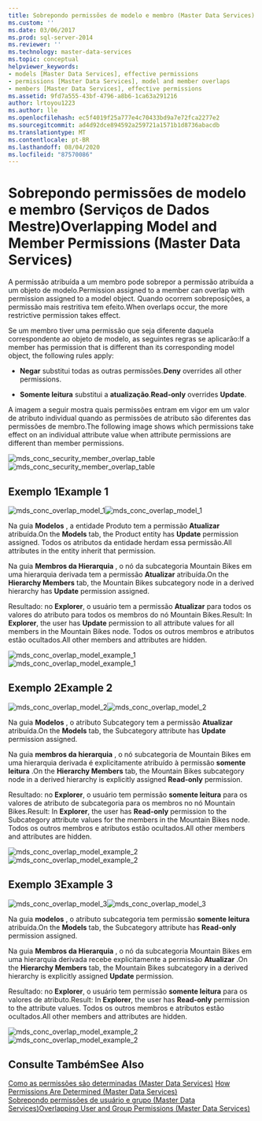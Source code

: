 ```yaml
---
title: Sobrepondo permissões de modelo e membro (Master Data Services) | Microsoft Docs
ms.custom: ''
ms.date: 03/06/2017
ms.prod: sql-server-2014
ms.reviewer: ''
ms.technology: master-data-services
ms.topic: conceptual
helpviewer_keywords:
- models [Master Data Services], effective permissions
- permissions [Master Data Services], model and member overlaps
- members [Master Data Services], effective permissions
ms.assetid: 9fd7a555-43bf-4796-a8b6-1ca63a291216
author: lrtoyou1223
ms.author: lle
ms.openlocfilehash: ec5f4019f25a777e4c70433bd9a7e72fca2277e2
ms.sourcegitcommit: ad4d92dce894592a259721a1571b1d8736abacdb
ms.translationtype: MT
ms.contentlocale: pt-BR
ms.lasthandoff: 08/04/2020
ms.locfileid: "87570086"
---
```

# <a name="overlapping-model-and-member-permissions-master-data-services"></a><span data-ttu-id="20594-102">Sobrepondo permissões de modelo e membro (Serviços de Dados Mestre)</span><span class="sxs-lookup"><span data-stu-id="20594-102">Overlapping Model and Member Permissions (Master Data Services)</span></span>
  <span data-ttu-id="20594-103">A permissão atribuída a um membro pode sobrepor a permissão atribuída a um objeto de modelo.</span><span class="sxs-lookup"><span data-stu-id="20594-103">Permission assigned to a member can overlap with permission assigned to a model object.</span></span> <span data-ttu-id="20594-104">Quando ocorrem sobreposições, a permissão mais restritiva tem efeito.</span><span class="sxs-lookup"><span data-stu-id="20594-104">When overlaps occur, the more restrictive permission takes effect.</span></span>  
  
 <span data-ttu-id="20594-105">Se um membro tiver uma permissão que seja diferente daquela correspondente ao objeto de modelo, as seguintes regras se aplicarão:</span><span class="sxs-lookup"><span data-stu-id="20594-105">If a member has permission that is different than its corresponding model object, the following rules apply:</span></span>  
  
-   <span data-ttu-id="20594-106">**Negar** substitui todas as outras permissões.</span><span class="sxs-lookup"><span data-stu-id="20594-106">**Deny** overrides all other permissions.</span></span>  
  
-   <span data-ttu-id="20594-107">**Somente leitura** substitui a **atualização**.</span><span class="sxs-lookup"><span data-stu-id="20594-107">**Read-only** overrides **Update**.</span></span>  
  
 <span data-ttu-id="20594-108">A imagem a seguir mostra quais permissões entram em vigor em um valor de atributo individual quando as permissões de atributo são diferentes das permissões de membro.</span><span class="sxs-lookup"><span data-stu-id="20594-108">The following image shows which permissions take effect on an individual attribute value when attribute permissions are different than member permissions.</span></span>  
  
 <span data-ttu-id="20594-109">![mds_conc_security_member_overlap_table](../../2014/master-data-services/media/mds-conc-security-member-overlap-table.gif "mds_conc_security_member_overlap_table")</span><span class="sxs-lookup"><span data-stu-id="20594-109">![mds_conc_security_member_overlap_table](../../2014/master-data-services/media/mds-conc-security-member-overlap-table.gif "mds_conc_security_member_overlap_table")</span></span>  
  
## <a name="example-1"></a><span data-ttu-id="20594-110">Exemplo 1</span><span class="sxs-lookup"><span data-stu-id="20594-110">Example 1</span></span>  
 <span data-ttu-id="20594-111">![mds_conc_overlap_model_1](../../2014/master-data-services/media/mds-conc-overlap-model-1.gif "mds_conc_overlap_model_1")</span><span class="sxs-lookup"><span data-stu-id="20594-111">![mds_conc_overlap_model_1](../../2014/master-data-services/media/mds-conc-overlap-model-1.gif "mds_conc_overlap_model_1")</span></span>  
  
 <span data-ttu-id="20594-112">Na guia **Modelos** , a entidade Produto tem a permissão **Atualizar** atribuída.</span><span class="sxs-lookup"><span data-stu-id="20594-112">On the **Models** tab, the Product entity has **Update** permission assigned.</span></span> <span data-ttu-id="20594-113">Todos os atributos da entidade herdam essa permissão.</span><span class="sxs-lookup"><span data-stu-id="20594-113">All attributes in the entity inherit that permission.</span></span>  
  
 <span data-ttu-id="20594-114">Na guia **Membros da Hierarquia** , o nó da subcategoria Mountain Bikes em uma hierarquia derivada tem a permissão **Atualizar** atribuída.</span><span class="sxs-lookup"><span data-stu-id="20594-114">On the **Hierarchy Members** tab, the Mountain Bikes subcategory node in a derived hierarchy has **Update** permission assigned.</span></span>  
  
 <span data-ttu-id="20594-115">Resultado: no **Explorer**, o usuário tem a permissão **Atualizar** para todos os valores do atributo para todos os membros do nó Mountain Bikes.</span><span class="sxs-lookup"><span data-stu-id="20594-115">Result: In **Explorer**, the user has **Update** permission to all attribute values for all members in the Mountain Bikes node.</span></span> <span data-ttu-id="20594-116">Todos os outros membros e atributos estão ocultados.</span><span class="sxs-lookup"><span data-stu-id="20594-116">All other members and attributes are hidden.</span></span>  
  
 <span data-ttu-id="20594-117">![mds_conc_overlap_model_example_1](../../2014/master-data-services/media/mds-conc-overlap-model-example-1.gif "mds_conc_overlap_model_example_1")</span><span class="sxs-lookup"><span data-stu-id="20594-117">![mds_conc_overlap_model_example_1](../../2014/master-data-services/media/mds-conc-overlap-model-example-1.gif "mds_conc_overlap_model_example_1")</span></span>  
  
## <a name="example-2"></a><span data-ttu-id="20594-118">Exemplo 2</span><span class="sxs-lookup"><span data-stu-id="20594-118">Example 2</span></span>  
 <span data-ttu-id="20594-119">![mds_conc_overlap_model_2](../../2014/master-data-services/media/mds-conc-overlap-model-2.gif "mds_conc_overlap_model_2")</span><span class="sxs-lookup"><span data-stu-id="20594-119">![mds_conc_overlap_model_2](../../2014/master-data-services/media/mds-conc-overlap-model-2.gif "mds_conc_overlap_model_2")</span></span>  
  
 <span data-ttu-id="20594-120">Na guia **Modelos** , o atributo Subcategory tem a permissão **Atualizar** atribuída.</span><span class="sxs-lookup"><span data-stu-id="20594-120">On the **Models** tab, the Subcategory attribute has **Update** permission assigned.</span></span>  
  
 <span data-ttu-id="20594-121">Na guia **membros da hierarquia** , o nó subcategoria de Mountain Bikes em uma hierarquia derivada é explicitamente atribuído à permissão **somente leitura** .</span><span class="sxs-lookup"><span data-stu-id="20594-121">On the **Hierarchy Members** tab, the Mountain Bikes subcategory node in a derived hierarchy is explicitly assigned **Read-only** permission.</span></span>  
  
 <span data-ttu-id="20594-122">Resultado: no **Explorer**, o usuário tem permissão **somente leitura** para os valores de atributo de subcategoria para os membros no nó Mountain Bikes.</span><span class="sxs-lookup"><span data-stu-id="20594-122">Result: In **Explorer**, the user has **Read-only** permission to the Subcategory attribute values for the members in the Mountain Bikes node.</span></span> <span data-ttu-id="20594-123">Todos os outros membros e atributos estão ocultados.</span><span class="sxs-lookup"><span data-stu-id="20594-123">All other members and attributes are hidden.</span></span>  
  
 <span data-ttu-id="20594-124">![mds_conc_overlap_model_example_2](../../2014/master-data-services/media/mds-conc-overlap-model-example-2.gif "mds_conc_overlap_model_example_2")</span><span class="sxs-lookup"><span data-stu-id="20594-124">![mds_conc_overlap_model_example_2](../../2014/master-data-services/media/mds-conc-overlap-model-example-2.gif "mds_conc_overlap_model_example_2")</span></span>  
  
## <a name="example-3"></a><span data-ttu-id="20594-125">Exemplo 3</span><span class="sxs-lookup"><span data-stu-id="20594-125">Example 3</span></span>  
 <span data-ttu-id="20594-126">![mds_conc_overlap_model_3](../../2014/master-data-services/media/mds-conc-overlap-model-3.gif "mds_conc_overlap_model_3")</span><span class="sxs-lookup"><span data-stu-id="20594-126">![mds_conc_overlap_model_3](../../2014/master-data-services/media/mds-conc-overlap-model-3.gif "mds_conc_overlap_model_3")</span></span>  
  
 <span data-ttu-id="20594-127">Na guia **modelos** , o atributo subcategoria tem permissão **somente leitura** atribuída.</span><span class="sxs-lookup"><span data-stu-id="20594-127">On the **Models** tab, the Subcategory attribute has **Read-only** permission assigned.</span></span>  
  
 <span data-ttu-id="20594-128">Na guia **Membros da Hierarquia** , o nó da subcategoria Mountain Bikes em uma hierarquia derivada recebe explicitamente a permissão **Atualizar** .</span><span class="sxs-lookup"><span data-stu-id="20594-128">On the **Hierarchy Members** tab, the Mountain Bikes subcategory in a derived hierarchy is explicitly assigned **Update** permission.</span></span>  
  
 <span data-ttu-id="20594-129">Resultado: no **Explorer**, o usuário tem permissão **somente leitura** para os valores de atributo.</span><span class="sxs-lookup"><span data-stu-id="20594-129">Result: In **Explorer**, the user has **Read-only** permission to the attribute values.</span></span> <span data-ttu-id="20594-130">Todos os outros membros e atributos estão ocultados.</span><span class="sxs-lookup"><span data-stu-id="20594-130">All other members and attributes are hidden.</span></span>  
  
 <span data-ttu-id="20594-131">![mds_conc_overlap_model_example_2](../../2014/master-data-services/media/mds-conc-overlap-model-example-2.gif "mds_conc_overlap_model_example_2")</span><span class="sxs-lookup"><span data-stu-id="20594-131">![mds_conc_overlap_model_example_2](../../2014/master-data-services/media/mds-conc-overlap-model-example-2.gif "mds_conc_overlap_model_example_2")</span></span>  
  
## <a name="see-also"></a><span data-ttu-id="20594-132">Consulte Também</span><span class="sxs-lookup"><span data-stu-id="20594-132">See Also</span></span>  
 <span data-ttu-id="20594-133">[Como as permissões são determinadas &#40;Master Data Services&#41;](how-permissions-are-determined-master-data-services.md) </span><span class="sxs-lookup"><span data-stu-id="20594-133">[How Permissions Are Determined &#40;Master Data Services&#41;](how-permissions-are-determined-master-data-services.md) </span></span>  
 [<span data-ttu-id="20594-134">Sobrepondo permissões de usuário e grupo &#40;Master Data Services&#41;</span><span class="sxs-lookup"><span data-stu-id="20594-134">Overlapping User and Group Permissions &#40;Master Data Services&#41;</span></span>](../../2014/master-data-services/overlapping-user-and-group-permissions-master-data-services.md)  
  
  
